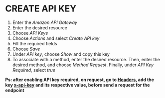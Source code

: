 # CREATE API KEY

1. Enter the *Amazon API Gateway*
2. Enter the desired resource
3. Choose *API Keys*
4. Choose *Actions* and select *Create API key*
5. Fill the required fields
6. Choose *Save*
7. Under *API key*, choose *Show* and copy this key
8. To associate with a method, enter the desired resource. Then, enter the desired method, and choose *Method Request*. Finally, under *API Key Required*, select *true*

<strong>Ps: after enabling API key required, on request, go to <u>Headers</u>, add the key <u>x-api-key</u> and its respective value, before send a request for the endpoint</strong>
